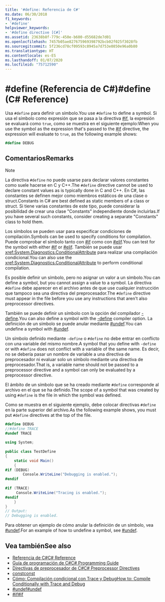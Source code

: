 ```yaml
---
title: '#define: Referencia de C#'
ms.date: 06/30/2018
f1_keywords:
- '#define'
helpviewer_keywords:
- '#define directive [C#]'
ms.assetid: 23638b8f-779c-450e-b600-d55682de7d01
ms.openlocfilehash: 7457b05ae827675969398792bcb02f025f3028fb
ms.sourcegitcommit: 5f236cd78cf09593c8945a7d753e0850e96a0b80
ms.translationtype: HT
ms.contentlocale: es-ES
ms.lasthandoff: 01/07/2020
ms.locfileid: "75712590"
---
```

# <a name="define-c-reference"></a><span data-ttu-id="90df7-102">#define (Referencia de C#)</span><span class="sxs-lookup"><span data-stu-id="90df7-102">#define (C# Reference)</span></span>
<span data-ttu-id="90df7-103">Usa `#define` para definir un símbolo.</span><span class="sxs-lookup"><span data-stu-id="90df7-103">You use `#define` to define a symbol.</span></span> <span data-ttu-id="90df7-104">Si usa el símbolo como expresión que se pasa a la directiva [#if](./preprocessor-if.md), la expresión se evaluará como `true`, como se muestra en el siguiente ejemplo:</span><span class="sxs-lookup"><span data-stu-id="90df7-104">When you use the symbol as the expression that's passed to the [#if](./preprocessor-if.md) directive, the expression will evaluate to `true`, as the following example shows:</span></span>  
 
 ```csharp
 #define DEBUG
 ```
  
## <a name="remarks"></a><span data-ttu-id="90df7-105">Comentarios</span><span class="sxs-lookup"><span data-stu-id="90df7-105">Remarks</span></span>  
  
> [!NOTE]
> <span data-ttu-id="90df7-106">La directiva `#define` no puede usarse para declarar valores constantes como suele hacerse en C y C++.</span><span class="sxs-lookup"><span data-stu-id="90df7-106">The `#define` directive cannot be used to declare constant values as is typically done in C and C++.</span></span> <span data-ttu-id="90df7-107">En C#, las constantes se definen mejor como miembros estáticos de una clase o struct.</span><span class="sxs-lookup"><span data-stu-id="90df7-107">Constants in C# are best defined as static members of a class or struct.</span></span> <span data-ttu-id="90df7-108">Si tiene varias constantes de este tipo, puede considerar la posibilidad de crear una clase "Constants" independiente donde incluirlas.</span><span class="sxs-lookup"><span data-stu-id="90df7-108">If you have several such constants, consider creating a separate "Constants" class to hold them.</span></span>  
  
 <span data-ttu-id="90df7-109">Los símbolos se pueden usar para especificar condiciones de compilación.</span><span class="sxs-lookup"><span data-stu-id="90df7-109">Symbols can be used to specify conditions for compilation.</span></span> <span data-ttu-id="90df7-110">Puede comprobar el símbolo tanto con [#if](./preprocessor-if.md) como con [#elif](./preprocessor-elif.md).</span><span class="sxs-lookup"><span data-stu-id="90df7-110">You can test for the symbol with either [#if](./preprocessor-if.md) or [#elif](./preprocessor-elif.md).</span></span> <span data-ttu-id="90df7-111">También se puede usar <xref:System.Diagnostics.ConditionalAttribute> para realizar una compilación condicional.</span><span class="sxs-lookup"><span data-stu-id="90df7-111">You can also use the <xref:System.Diagnostics.ConditionalAttribute> to perform conditional compilation.</span></span>  
  
 <span data-ttu-id="90df7-112">Es posible definir un símbolo, pero no asignar un valor a un símbolo.</span><span class="sxs-lookup"><span data-stu-id="90df7-112">You can define a symbol, but you cannot assign a value to a symbol.</span></span> <span data-ttu-id="90df7-113">La directiva `#define` debe aparecer en el archivo antes de que use cualquier instrucción que tampoco sea una directiva del preprocesador.</span><span class="sxs-lookup"><span data-stu-id="90df7-113">The `#define` directive must appear in the file before you use any instructions that aren't also preprocessor directives.</span></span>  
  
 <span data-ttu-id="90df7-114">También se puede definir un símbolo con la opción del compilador [-define](../compiler-options/define-compiler-option.md).</span><span class="sxs-lookup"><span data-stu-id="90df7-114">You can also define a symbol with the [-define](../compiler-options/define-compiler-option.md) compiler option.</span></span> <span data-ttu-id="90df7-115">La definición de un símbolo se puede anular mediante [#undef](./preprocessor-undef.md).</span><span class="sxs-lookup"><span data-stu-id="90df7-115">You can undefine a symbol with [#undef](./preprocessor-undef.md).</span></span>  
  
 <span data-ttu-id="90df7-116">Un símbolo definido mediante `-define` o `#define` no debe entrar en conflicto con una variable del mismo nombre.</span><span class="sxs-lookup"><span data-stu-id="90df7-116">A symbol that you define with `-define` or with `#define` does not conflict with a variable of the same name.</span></span> <span data-ttu-id="90df7-117">Es decir, no se debería pasar un nombre de variable a una directiva de preprocesador ni evaluar solo un símbolo mediante una directiva de preprocesador.</span><span class="sxs-lookup"><span data-stu-id="90df7-117">That is, a variable name should not be passed to a preprocessor directive and a symbol can only be evaluated by a preprocessor directive.</span></span>  
  
 <span data-ttu-id="90df7-118">El ámbito de un símbolo que se ha creado mediante `#define` corresponde al archivo en el que se ha definido.</span><span class="sxs-lookup"><span data-stu-id="90df7-118">The scope of a symbol that was created by using `#define` is the file in which the symbol was defined.</span></span>  
  
 <span data-ttu-id="90df7-119">Como se muestra en el siguiente ejemplo, debe colocar directivas `#define` en la parte superior del archivo.</span><span class="sxs-lookup"><span data-stu-id="90df7-119">As the following example shows, you must put `#define` directives at the top of the file.</span></span>  
  
```csharp  
#define DEBUG  
//#define TRACE  
#undef TRACE  
  
using System;  
  
public class TestDefine  
{  
    static void Main()  
    {  
#if (DEBUG)  
        Console.WriteLine("Debugging is enabled.");  
#endif  
  
#if (TRACE)  
     Console.WriteLine("Tracing is enabled.");  
#endif  
    }  
}  
// Output:  
// Debugging is enabled.  
```  
  
 <span data-ttu-id="90df7-120">Para obtener un ejemplo de cómo anular la definición de un símbolo, vea [#undef](./preprocessor-undef.md).</span><span class="sxs-lookup"><span data-stu-id="90df7-120">For an example of how to undefine a symbol, see [#undef](./preprocessor-undef.md).</span></span>  
  
## <a name="see-also"></a><span data-ttu-id="90df7-121">Vea también</span><span class="sxs-lookup"><span data-stu-id="90df7-121">See also</span></span>

- [<span data-ttu-id="90df7-122">Referencia de C#</span><span class="sxs-lookup"><span data-stu-id="90df7-122">C# Reference</span></span>](../index.md)
- [<span data-ttu-id="90df7-123">Guía de programación de C#</span><span class="sxs-lookup"><span data-stu-id="90df7-123">C# Programming Guide</span></span>](../../programming-guide/index.md)
- [<span data-ttu-id="90df7-124">Directivas de preprocesador de C#</span><span class="sxs-lookup"><span data-stu-id="90df7-124">C# Preprocessor Directives</span></span>](./index.md)
- [<span data-ttu-id="90df7-125">const</span><span class="sxs-lookup"><span data-stu-id="90df7-125">const</span></span>](../keywords/const.md)
- [<span data-ttu-id="90df7-126">Cómo: Compilación condicional con Trace y Debug</span><span class="sxs-lookup"><span data-stu-id="90df7-126">How to: Compile Conditionally with Trace and Debug</span></span>](../../../framework/debug-trace-profile/how-to-compile-conditionally-with-trace-and-debug.md)
- [<span data-ttu-id="90df7-127">#undef</span><span class="sxs-lookup"><span data-stu-id="90df7-127">#undef</span></span>](./preprocessor-undef.md)
- [<span data-ttu-id="90df7-128">#if</span><span class="sxs-lookup"><span data-stu-id="90df7-128">#if</span></span>](./preprocessor-if.md)
